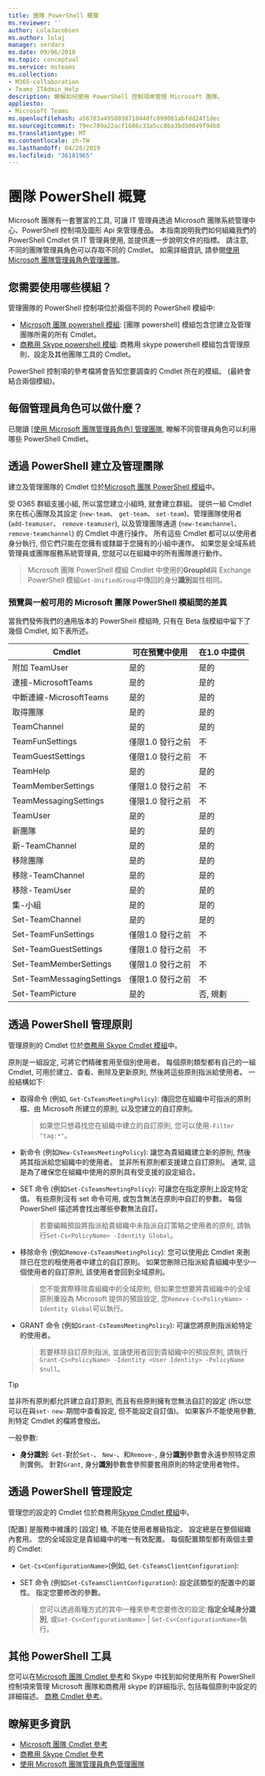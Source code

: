 ```yaml
---
title: 團隊 PowerShell 概覽
ms.reviewer: ''
author: LolaJacobsen
ms.author: lolaj
manager: serdars
ms.date: 09/06/2018
ms.topic: conceptual
ms.service: msteams
ms.collection:
- M365-collaboration
- Teams_ITAdmin_Help
description: 瞭解如何使用 PowerShell 控制項來管理 Microsoft 團隊。
appliesto:
- Microsoft Teams
ms.openlocfilehash: a56783a4958038710440fc899081abfdd24f1dec
ms.sourcegitcommit: 79ec789a22acf1686c33a5cc8ba3bd50049f94b8
ms.translationtype: MT
ms.contentlocale: zh-TW
ms.lasthandoff: 04/28/2019
ms.locfileid: "36181965"
---
```

# <a name="teams-powershell-overview"></a>團隊 PowerShell 概覽

Microsoft 團隊有一套豐富的工具, 可讓 IT 管理員透過 Microsoft 團隊系統管理中心、PowerShell 控制項及圖形 Api 來管理產品。 本指南說明我們如何組織我們的 PowerShell Cmdlet 供 IT 管理員使用, 並提供進一步說明文件的指標。 請注意, 不同的團隊管理員角色可以存取不同的 Cmdlet。 如需詳細資訊, 請參閱[使用 Microsoft 團隊管理員角色管理團隊](using-admin-roles.md)。

## <a name="which-modules-do-you-need-to-use"></a>您需要使用哪些模組？

管理團隊的 PowerShell 控制項位於兩個不同的 PowerShell 模組中: 
- [Microsoft 團隊 powershell 模組](https://www.powershellgallery.com/packages/MicrosoftTeams/): [團隊 powershell] 模組包含您建立及管理團隊所需的所有 Cmdlet。  
- [商務用 Skype powershell 模組](https://www.microsoft.com/en-us/download/details.aspx?id=39366): 商務用 skype powershell 模組包含管理原則、設定及其他團隊工具的 Cmdlet。 

PowerShell 控制項的參考檔將會告知您要調查的 Cmdlet 所在的模組。 (最終會結合兩個模組)。

## <a name="what-can-each-admin-role-do"></a>每個管理員角色可以做什麼？

已閱讀 [[使用 Microsoft 團隊管理員角色] 管理團隊](using-admin-roles.md), 瞭解不同管理員角色可以利用哪些 PowerShell Cmdlet。

## <a name="creating-and-managing-teams-via-powershell"></a>透過 PowerShell 建立及管理團隊

建立及管理團隊的 Cmdlet 位於[Microsoft 團隊 PowerShell 模組](https://www.powershellgallery.com/packages/MicrosoftTeams/)中。 

受 O365 群組支援小組, 所以當您建立小組時, 就會建立群組。 提供一組 Cmdlet 來在核心團隊及其設定 (``new-team``、 ``get-team``、 ``set-team``)、管理團隊使用者 (``add-teamuser``、 ``remove-teamuser``), 以及管理團隊通道 (``new-teamchannel``、 ``remove-teamchannel``) 的 Cmdlet 中進行操作。 所有這些 Cmdlet 都可以以使用者身分執行, 但它們只能在您擁有或隸屬于您擁有的小組中運作。 如果您是全域系統管理員或團隊服務系統管理員, 您就可以在組織中的所有團隊進行動作。

> Microsoft 團隊 PowerShell 模組 Cmdlet 中使用的**GroupId**與 Exchange PowerShell 模組``Get-UnifiedGroup``中傳回的身分**識別**屬性相同。

### <a name="differences-between-preview-and-generally-available-microsoft-teams-powershell-module"></a>預覽與一般可用的 Microsoft 團隊 PowerShell 模組間的差異

當我們發佈我們的通用版本的 PowerShell 模組時, 只有在 Beta 版模組中留下了幾個 Cmdlet, 如下表所述。

| Cmdlet | 可在預覽中使用 | 在1.0 中提供 |
|------- | -------------------- | ------------------------------ |
| 附加 TeamUser | 是的 | 是的 |
| 連接-MicrosoftTeams | 是的 | 是的 |
| 中斷連線-MicrosoftTeams | 是的 | 是的 |
| 取得團隊 | 是的 | 是的 |
| TeamChannel | 是的 | 是的 |
| TeamFunSettings | 僅限1.0 發行之前 | 不 |
| TeamGuestSettings | 僅限1.0 發行之前 | 不 |
| TeamHelp | 是的 | 是的 |
| TeamMemberSettings | 僅限1.0 發行之前 | 不 |
| TeamMessagingSettings | 僅限1.0 發行之前 | 不 |
| TeamUser | 是的 | 是的 |
| 新團隊 | 是的 | 是的 |
| 新-TeamChannel | 是的 | 是的 |
| 移除團隊 | 是的 | 是的 |
| 移除-TeamChannel | 是的 | 是的 |
| 移除-TeamUser | 是的 | 是的 |
| 集-小組 | 是的 | 是的 |
| Set-TeamChannel | 是的 | 是的 |
| Set-TeamFunSettings | 僅限1.0 發行之前 | 不 |
| Set-TeamGuestSettings | 僅限1.0 發行之前 | 不 |
| Set-TeamMemberSettings | 僅限1.0 發行之前 | 不 |
| Set-TeamMessagingSettings | 僅限1.0 發行之前 | 不 |
| Set-TeamPicture | 是的 | 否, 規劃 |


## <a name="managing-policies-via-powershell"></a>透過 PowerShell 管理原則

管理原則的 Cmdlet 位於[商務用 Skype Cmdlet 模組](https://www.microsoft.com/en-us/download/details.aspx?id=39366)中。

原則是一組設定, 可將它們精確套用至個別使用者。 每個原則類型都有自己的一組 Cmdlet, 可用於建立、查看、刪除及更新原則, 然後將這些原則指派給使用者。 一般結構如下:

- 取得命令 (例如, ``Get-CsTeamsMeetingPolicy``): 傳回您在組織中可指派的原則檔、由 Microsoft 所建立的原則, 以及您建立的自訂原則。
   > 如果您只想尋找您在組織中建立的自訂原則, 您可以使用``-Filter "tag:*"``。

- 新命令 (例如``New-CsTeamsMeetingPolicy``): 讓您為貴組織建立新的原則, 然後將其指派給您組織中的使用者。 並非所有原則都支援建立自訂原則。 通常, 這是為了確保您在組織中使用的原則具有受支援的設定組合。

- SET 命令 (例如``Set-CsTeamsMeetingPolicy``): 可讓您在指定原則上設定特定值。 有些原則沒有 set 命令可用, 或包含無法在原則中自訂的參數。 每個 PowerShell 描述將會找出哪些參數無法自訂。 
   > 若要編輯預設將指派給貴組織中未指派自訂策略之使用者的原則, 請執行``Set-Cs<PolicyName> -Identity Global``。

- 移除命令 (例如``Remove-CsTeamsMeetingPolicy``): 您可以使用此 Cmdlet 來刪除已在您的租使用者中建立的自訂原則。 如果您刪除已指派給貴組織中至少一個使用者的自訂原則, 該使用者會回到全域原則。
   > 您不能實際移除貴組織中的全域原則, 但如果您想要將貴組織中的全域原則重設為 Microsoft 提供的預設設定, 您``Remove-Cs<PolicyName> -Identity Global``可以執行。

- GRANT 命令 (例如``Grant-CsTeamsMeetingPolicy``): 可讓您將原則指派給特定的使用者。
   > 若要移除自訂原則指派, 並讓使用者回到貴組織中的預設原則, 請執行``Grant-Cs<PolicyName> -Identity <User Identity> -PolicyName $null``。

> [!TIP]
> 並非所有原則都允許建立自訂原則, 而且有些原則擁有您無法自訂的設定 (所以您可以在與``set-`` ``new-``期間中查看設定, 但不能設定自訂值)。 如果客戶不能使用參數, 則特定 Cmdlet 的檔將會撥出。

一般參數:

- **身分識別**: ``Get-``對於``Set-``、 ``New-``、和``Remove-``, 身分**識別**參數會永遠參照特定原則實例。 針對``Grant``, 身分**識別**參數會參照要套用原則的特定使用者物件。

<!--more info here?-->

## <a name="managing-configurations-via-powershell"></a>透過 PowerShell 管理設定

管理您的設定的 Cmdlet 位於商務用[Skype Cmdlet 模組](https://www.microsoft.com/en-us/download/details.aspx?id=39366)中。

[配置] 是服務中維護的 [設定] 桶, 不能在使用者層級指定。 設定總是在整個組織內套用。 您的全域設定是貴組織中的唯一有效配置。 每個配置類型都有兩個主要的 Cmdlet:

- ``Get-Cs<ConfigurationName>``(例如, ``Get-CsTeamsClientConfiguration``): 

- SET 命令 (例如``Set-CsTeamsClientConfiguration``): 設定該類型的配置中的屬性。 指定您要修改的參數。
   > 您可以透過兩種方式的其中一種來參考您要修改的設定:**指定全域身分識別**, 或``Get-Cs<ConfigurationName>``  |  ``Set-Cs<ConfigurationName>``執行。

## <a name="other-powershell-tools"></a>其他 PowerShell 工具

您可以在[Microsoft 團隊 Cmdlet 參考](https://docs.microsoft.com/powershell/teams/?view=teams-ps)和 Skype 中找到如何使用所有 PowerShell 控制項來管理 Microsoft 團隊和商務用 skype 的詳細指示, 包括每個原則中設定的詳細描述。 [商務 Cmdlet 參考](https://docs.microsoft.com/powershell/skype/intro?view=skype-ps)。

## <a name="learn-more"></a>瞭解更多資訊

- [Microsoft 團隊 Cmdlet 參考](https://docs.microsoft.com/powershell/teams/?view=teams-ps)
- [商務用 Skype Cmdlet 參考](https://docs.microsoft.com/powershell/skype/intro?view=skype-ps)
- [使用 Microsoft 團隊管理員角色管理團隊](using-admin-roles.md)
